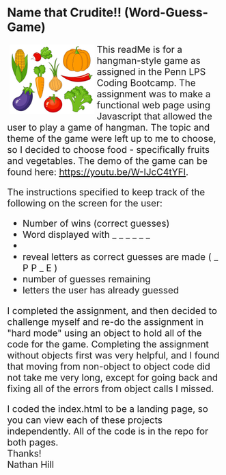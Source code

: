 # Name that Crudite!! (Word-Guess-Game)

<img src="assets/images/28449.jpg" width="200" style="float:left;margin:5px">
<p style="font-size:16pt">
This readMe is for a hangman-style game as assigned in the Penn LPS Coding Bootcamp. The assignment was to make a functional web page using Javascript that allowed the user to play a game of hangman. The topic and theme of the game were left up to me to choose, so I decided to choose food - specifically fruits and vegetables. The demo of the game can be found here: <a href="https://youtu.be/W-IJcC4tYFI">https://youtu.be/W-IJcC4tYFI</a>.
</p>
<p style="font-size:16pt">
The instructions specified to keep track of the following on the screen for the user:
<ul style="font-size:16pt">
<li>Number of wins (correct guesses)</li>
<li>Word displayed with _ _ _ _ _ _ <li>
<li>reveal letters as correct guesses are made ( _ P P _ E )</li>
<li>number of guesses remaining</li>
<li>letters the user has already guessed</li>
</ul>
<p style="font-size:16pt">
I completed the assignment, and then decided to challenge myself and re-do the assignment in "hard mode" using an object to hold all of the code for the game. Completing the assignment without objects first was very helpful, and I found that moving from non-object to object code did not take me very long, except for going back and fixing all of the errors from object calls I missed.
</p>
<p style="font-size:16pt"> I coded the index.html to be a landing page, so you can view each of these projects independently. All of the code is in the repo for both pages. 
<br>
Thanks!
<br>
Nathan Hill
</p>
